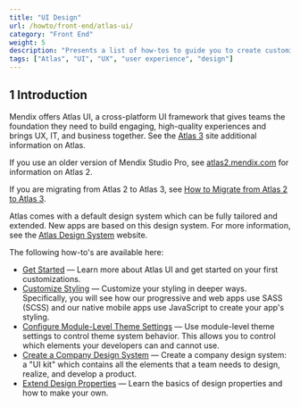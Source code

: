 ```yaml
---
title: "UI Design"
url: /howto/front-end/atlas-ui/
category: "Front End"
weight: 5
description: "Presents a list of how-tos to guide you to create customized applications using Atlas UI."
tags: ["Atlas", "UI", "UX", "user experience", "design"]
---
```


## 1 Introduction

Mendix offers Atlas UI, a cross-platform UI framework that gives teams the foundation they need to build engaging, high-quality experiences and brings UX, IT, and business together. See the [Atlas 3](https://atlas.mendix.com) site additional information on Atlas.

If you use an older version of Mendix Studio Pro, see [atlas2.mendix.com](https://atlas2.mendix.com/) for information on Atlas 2.

If you are migrating from Atlas 2 to Atlas 3, see [How to Migrate from Atlas 2 to Atlas 3](/refguide/moving-from-atlas-2-to-3/).

Atlas comes with a default design system which can be fully tailored and extended. New apps are based on this design system. For more information, see the [Atlas Design System](https://atlasdesignsystem.mendixcloud.com/) website.

The following how-to's are available here:

* [Get Started](/howto/front-end/get-started/) — Learn more about Atlas UI and get started on your first customizations.
* [Customize Styling](/howto/front-end/customize-styling-new/) — Customize your styling in deeper ways. Specifically, you will see how our progressive and web apps use SASS (SCSS) and our  native mobile apps use JavaScript to create your app's styling.
* [Configure Module-Level Theme Settings](/howto/front-end/module-level-theme-settings/) — Use module-level theme settings to control theme system behavior. This allows you to control which elements your developers can and cannot use.
* [Create a Company Design System](/howto/front-end/create-a-company-design-system/) — Create a company design system: a "UI kit" which  contains all the elements that a team needs to design, realize, and develop a product.
* [Extend Design Properties](/howto/front-end/extend-design-properties/) — Learn the basics of design properties and how to make your own.
